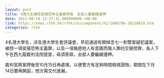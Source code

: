 ```yaml
---
layout: post
title: 4港大生被控宣揚恐怖主義案押後　全部人要繼續還柙
date: 2021-08-19 22:37:32.000000000 +08:00
link: https://news.rthk.hk/rthk/ch/component/k2/1606708-20210819.htm
categories: rthk
---
```


4名港大學生，涉及港大學生會評議會，早前通過有關悼念七一刺警案疑犯議案，被控一項宣揚恐怖主義罪，以及一項煽惑他人有意圖而傷人罪的交替控罪，各人下午在西九龍裁判法院提堂，毋須答辯，全部人要繼續還柙。 

裁判官將案押後至10月15日再處理，以便警方有足夠時間檢視證物，期間在下月14日要再開庭，控方需交代進展。
